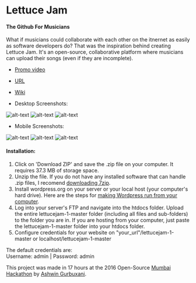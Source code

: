 Lettuce Jam 
=======

#### The Github For Musicians

What if musicians could collaborate with each other on the itnernet as easily as software developers do? That was the inspiration behind creating Lettuce Jam. It's an open-source, collaborative platform where musicians can upload their songs (even if they are incomplete).

* [Promo video](https://youtu.be/ZuoQEBISs2I)

* [URL](http://lettucejam.byethost5.com/wp/)

* [Wiki](https://github.com/gurbuxani/lettucejam-1/wiki)

* Desktop Screenshots:

 ![alt-text](http://i.imgur.com/tKkT2Go.png)
 ![alt-text](http://i.imgur.com/RKPbHfu.png)
 ![alt-text](http://i.imgur.com/T9gGWci.png)

* Mobile Screenshots:

 ![alt-text](https://i.imgur.com/ew9Yo9D.png)
 ![alt-text](https://i.imgur.com/5wQl0PD.png)
 ![alt-text](https://i.imgur.com/laYNcrj.png)

#### Installation:

1. Click on 'Download ZIP' and save the .zip file on your computer. It requires 37.3 MB of storage space.
2. Unzip the file. If you do not have any installed software that can handle .zip files, I recomend [downloading 7zip](http://www.7-zip.org/).
3. Install wordpress.org on your server or your local host (your computer's hard drive). Here are the steps for [making Wordpress run from your computer](https://make.wordpress.org/core/handbook/tutorials/installing-a-local-server/). 
3. Log into your server's FTP and navigate into the htdocs folder. Upload the entire lettucejam-1-master folder (including all files and sub-folders) to the folder you are in. If you are hosting from your computer, just paste the lettucejam-1-master folder into your htdocs folder.
4. Configure credentials for your website on "your_url"/lettucejam-1-master or localhost/lettucejam-1-master
 
The default credentials are:  
Username: admin | 
Password: admin

This project was made in 17 hours at the 2016 Open-Source [Mumbai Hackathon](www.mumbaihackathon.in)  by [Ashwin Gurbuxani](www.theashwin.com).
